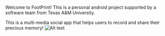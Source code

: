 Welcome to FootPrint!
This is a personal android project supported by a software team from Texas A&M University.

This is a multi-media social app that helps users to record and share their precious memory!
![Alt text](https://github.com/tiandi111/LockDown/blob/master/exhibition/Add%20Footprint.jpg)
